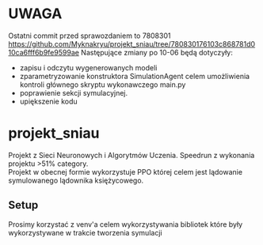 # UWAGA
Ostatni commit przed sprawozdaniem to 7808301
https://github.com/Myknakryu/projekt_sniau/tree/780830176103c868781d010ca6fff6b9fe9599ae
Następujące zmiany po 10-06 będą dotyczyły:
 - zapisu i odczytu wygenerowanych modeli
 - zparametryzowanie konstruktora SimulationAgent celem umożliwienia kontroli głównego skryptu wykonawczego main.py
 - poprawienie sekcji symulacyjnej.
 - upiększenie kodu
# projekt_sniau
Projekt z Sieci Neuronowych i Algorytmów Uczenia.
Speedrun z wykonania projektu >51% category.  \
Projekt w obecnej formie wykorzystuje PPO której celem jest lądowanie symulowanego lądownika księżycowego.
## Setup
Prosimy korzystać z venv'a celem wykorzystywania bibliotek które były wykorzystywane w trakcie tworzenia symulacji